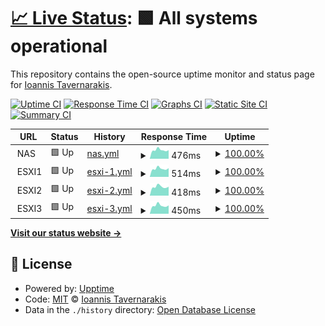 # [📈 Live Status](https://status.tavernarakis.eu): <!--live status--> **🟩 All systems operational**

This repository contains the open-source uptime monitor and status page for [Ioannis Tavernarakis](https://status.tavernarakis.eu).

[![Uptime CI](https://github.com/Sakretsos/status.tavernarakis.eu/workflows/Uptime%20CI/badge.svg)](https://github.com/Sakretsos/status.tavernarakis.eu/actions?query=workflow%3A%22Uptime+CI%22)
[![Response Time CI](https://github.com/Sakretsos/status.tavernarakis.eu/workflows/Response%20Time%20CI/badge.svg)](https://github.com/Sakretsos/status.tavernarakis.eu/actions?query=workflow%3A%22Response+Time+CI%22)
[![Graphs CI](https://github.com/Sakretsos/status.tavernarakis.eu/workflows/Graphs%20CI/badge.svg)](https://github.com/Sakretsos/status.tavernarakis.eu/actions?query=workflow%3A%22Graphs+CI%22)
[![Static Site CI](https://github.com/Sakretsos/status.tavernarakis.eu/workflows/Static%20Site%20CI/badge.svg)](https://github.com/Sakretsos/status.tavernarakis.eu/actions?query=workflow%3A%22Static+Site+CI%22)
[![Summary CI](https://github.com/Sakretsos/status.tavernarakis.eu/workflows/Summary%20CI/badge.svg)](https://github.com/Sakretsos/status.tavernarakis.eu/actions?query=workflow%3A%22Summary+CI%22)

<!--start: status pages-->
<!-- This summary is generated by Upptime (https://github.com/upptime/upptime) -->
<!-- Do not edit this manually, your changes will be overwritten -->
<!-- prettier-ignore -->
| URL | Status | History | Response Time | Uptime |
| --- | ------ | ------- | ------------- | ------ |
| <img alt="" src="https://icons.duckduckgo.com/ip3/null.ico" height="13"> NAS | 🟩 Up | [nas.yml](https://github.com/Sakretsos/status.tavernarakis.eu/commits/HEAD/history/nas.yml) | <details><summary><img alt="Response time graph" src="./graphs/nas/response-time-week.png" height="20"> 476ms</summary><br><a href="https://status.tavernarakis.eu/history/nas"><img alt="Response time 592" src="https://img.shields.io/endpoint?url=https%3A%2F%2Fraw.githubusercontent.com%2FSakretsos%2Fstatus.tavernarakis.eu%2FHEAD%2Fapi%2Fnas%2Fresponse-time.json"></a><br><a href="https://status.tavernarakis.eu/history/nas"><img alt="24-hour response time 430" src="https://img.shields.io/endpoint?url=https%3A%2F%2Fraw.githubusercontent.com%2FSakretsos%2Fstatus.tavernarakis.eu%2FHEAD%2Fapi%2Fnas%2Fresponse-time-day.json"></a><br><a href="https://status.tavernarakis.eu/history/nas"><img alt="7-day response time 476" src="https://img.shields.io/endpoint?url=https%3A%2F%2Fraw.githubusercontent.com%2FSakretsos%2Fstatus.tavernarakis.eu%2FHEAD%2Fapi%2Fnas%2Fresponse-time-week.json"></a><br><a href="https://status.tavernarakis.eu/history/nas"><img alt="30-day response time 606" src="https://img.shields.io/endpoint?url=https%3A%2F%2Fraw.githubusercontent.com%2FSakretsos%2Fstatus.tavernarakis.eu%2FHEAD%2Fapi%2Fnas%2Fresponse-time-month.json"></a><br><a href="https://status.tavernarakis.eu/history/nas"><img alt="1-year response time 594" src="https://img.shields.io/endpoint?url=https%3A%2F%2Fraw.githubusercontent.com%2FSakretsos%2Fstatus.tavernarakis.eu%2FHEAD%2Fapi%2Fnas%2Fresponse-time-year.json"></a></details> | <details><summary><a href="https://status.tavernarakis.eu/history/nas">100.00%</a></summary><a href="https://status.tavernarakis.eu/history/nas"><img alt="All-time uptime 97.52%" src="https://img.shields.io/endpoint?url=https%3A%2F%2Fraw.githubusercontent.com%2FSakretsos%2Fstatus.tavernarakis.eu%2FHEAD%2Fapi%2Fnas%2Fuptime.json"></a><br><a href="https://status.tavernarakis.eu/history/nas"><img alt="24-hour uptime 100.00%" src="https://img.shields.io/endpoint?url=https%3A%2F%2Fraw.githubusercontent.com%2FSakretsos%2Fstatus.tavernarakis.eu%2FHEAD%2Fapi%2Fnas%2Fuptime-day.json"></a><br><a href="https://status.tavernarakis.eu/history/nas"><img alt="7-day uptime 100.00%" src="https://img.shields.io/endpoint?url=https%3A%2F%2Fraw.githubusercontent.com%2FSakretsos%2Fstatus.tavernarakis.eu%2FHEAD%2Fapi%2Fnas%2Fuptime-week.json"></a><br><a href="https://status.tavernarakis.eu/history/nas"><img alt="30-day uptime 100.00%" src="https://img.shields.io/endpoint?url=https%3A%2F%2Fraw.githubusercontent.com%2FSakretsos%2Fstatus.tavernarakis.eu%2FHEAD%2Fapi%2Fnas%2Fuptime-month.json"></a><br><a href="https://status.tavernarakis.eu/history/nas"><img alt="1-year uptime 97.31%" src="https://img.shields.io/endpoint?url=https%3A%2F%2Fraw.githubusercontent.com%2FSakretsos%2Fstatus.tavernarakis.eu%2FHEAD%2Fapi%2Fnas%2Fuptime-year.json"></a></details>
| <img alt="" src="https://icons.duckduckgo.com/ip3/null.ico" height="13"> ESXI1 | 🟩 Up | [esxi-1.yml](https://github.com/Sakretsos/status.tavernarakis.eu/commits/HEAD/history/esxi-1.yml) | <details><summary><img alt="Response time graph" src="./graphs/esxi-1/response-time-week.png" height="20"> 514ms</summary><br><a href="https://status.tavernarakis.eu/history/esxi-1"><img alt="Response time 644" src="https://img.shields.io/endpoint?url=https%3A%2F%2Fraw.githubusercontent.com%2FSakretsos%2Fstatus.tavernarakis.eu%2FHEAD%2Fapi%2Fesxi-1%2Fresponse-time.json"></a><br><a href="https://status.tavernarakis.eu/history/esxi-1"><img alt="24-hour response time 437" src="https://img.shields.io/endpoint?url=https%3A%2F%2Fraw.githubusercontent.com%2FSakretsos%2Fstatus.tavernarakis.eu%2FHEAD%2Fapi%2Fesxi-1%2Fresponse-time-day.json"></a><br><a href="https://status.tavernarakis.eu/history/esxi-1"><img alt="7-day response time 514" src="https://img.shields.io/endpoint?url=https%3A%2F%2Fraw.githubusercontent.com%2FSakretsos%2Fstatus.tavernarakis.eu%2FHEAD%2Fapi%2Fesxi-1%2Fresponse-time-week.json"></a><br><a href="https://status.tavernarakis.eu/history/esxi-1"><img alt="30-day response time 594" src="https://img.shields.io/endpoint?url=https%3A%2F%2Fraw.githubusercontent.com%2FSakretsos%2Fstatus.tavernarakis.eu%2FHEAD%2Fapi%2Fesxi-1%2Fresponse-time-month.json"></a><br><a href="https://status.tavernarakis.eu/history/esxi-1"><img alt="1-year response time 642" src="https://img.shields.io/endpoint?url=https%3A%2F%2Fraw.githubusercontent.com%2FSakretsos%2Fstatus.tavernarakis.eu%2FHEAD%2Fapi%2Fesxi-1%2Fresponse-time-year.json"></a></details> | <details><summary><a href="https://status.tavernarakis.eu/history/esxi-1">100.00%</a></summary><a href="https://status.tavernarakis.eu/history/esxi-1"><img alt="All-time uptime 99.11%" src="https://img.shields.io/endpoint?url=https%3A%2F%2Fraw.githubusercontent.com%2FSakretsos%2Fstatus.tavernarakis.eu%2FHEAD%2Fapi%2Fesxi-1%2Fuptime.json"></a><br><a href="https://status.tavernarakis.eu/history/esxi-1"><img alt="24-hour uptime 100.00%" src="https://img.shields.io/endpoint?url=https%3A%2F%2Fraw.githubusercontent.com%2FSakretsos%2Fstatus.tavernarakis.eu%2FHEAD%2Fapi%2Fesxi-1%2Fuptime-day.json"></a><br><a href="https://status.tavernarakis.eu/history/esxi-1"><img alt="7-day uptime 100.00%" src="https://img.shields.io/endpoint?url=https%3A%2F%2Fraw.githubusercontent.com%2FSakretsos%2Fstatus.tavernarakis.eu%2FHEAD%2Fapi%2Fesxi-1%2Fuptime-week.json"></a><br><a href="https://status.tavernarakis.eu/history/esxi-1"><img alt="30-day uptime 100.00%" src="https://img.shields.io/endpoint?url=https%3A%2F%2Fraw.githubusercontent.com%2FSakretsos%2Fstatus.tavernarakis.eu%2FHEAD%2Fapi%2Fesxi-1%2Fuptime-month.json"></a><br><a href="https://status.tavernarakis.eu/history/esxi-1"><img alt="1-year uptime 99.04%" src="https://img.shields.io/endpoint?url=https%3A%2F%2Fraw.githubusercontent.com%2FSakretsos%2Fstatus.tavernarakis.eu%2FHEAD%2Fapi%2Fesxi-1%2Fuptime-year.json"></a></details>
| <img alt="" src="https://icons.duckduckgo.com/ip3/null.ico" height="13"> ESXI2 | 🟩 Up | [esxi-2.yml](https://github.com/Sakretsos/status.tavernarakis.eu/commits/HEAD/history/esxi-2.yml) | <details><summary><img alt="Response time graph" src="./graphs/esxi-2/response-time-week.png" height="20"> 418ms</summary><br><a href="https://status.tavernarakis.eu/history/esxi-2"><img alt="Response time 540" src="https://img.shields.io/endpoint?url=https%3A%2F%2Fraw.githubusercontent.com%2FSakretsos%2Fstatus.tavernarakis.eu%2FHEAD%2Fapi%2Fesxi-2%2Fresponse-time.json"></a><br><a href="https://status.tavernarakis.eu/history/esxi-2"><img alt="24-hour response time 371" src="https://img.shields.io/endpoint?url=https%3A%2F%2Fraw.githubusercontent.com%2FSakretsos%2Fstatus.tavernarakis.eu%2FHEAD%2Fapi%2Fesxi-2%2Fresponse-time-day.json"></a><br><a href="https://status.tavernarakis.eu/history/esxi-2"><img alt="7-day response time 418" src="https://img.shields.io/endpoint?url=https%3A%2F%2Fraw.githubusercontent.com%2FSakretsos%2Fstatus.tavernarakis.eu%2FHEAD%2Fapi%2Fesxi-2%2Fresponse-time-week.json"></a><br><a href="https://status.tavernarakis.eu/history/esxi-2"><img alt="30-day response time 508" src="https://img.shields.io/endpoint?url=https%3A%2F%2Fraw.githubusercontent.com%2FSakretsos%2Fstatus.tavernarakis.eu%2FHEAD%2Fapi%2Fesxi-2%2Fresponse-time-month.json"></a><br><a href="https://status.tavernarakis.eu/history/esxi-2"><img alt="1-year response time 539" src="https://img.shields.io/endpoint?url=https%3A%2F%2Fraw.githubusercontent.com%2FSakretsos%2Fstatus.tavernarakis.eu%2FHEAD%2Fapi%2Fesxi-2%2Fresponse-time-year.json"></a></details> | <details><summary><a href="https://status.tavernarakis.eu/history/esxi-2">100.00%</a></summary><a href="https://status.tavernarakis.eu/history/esxi-2"><img alt="All-time uptime 98.17%" src="https://img.shields.io/endpoint?url=https%3A%2F%2Fraw.githubusercontent.com%2FSakretsos%2Fstatus.tavernarakis.eu%2FHEAD%2Fapi%2Fesxi-2%2Fuptime.json"></a><br><a href="https://status.tavernarakis.eu/history/esxi-2"><img alt="24-hour uptime 100.00%" src="https://img.shields.io/endpoint?url=https%3A%2F%2Fraw.githubusercontent.com%2FSakretsos%2Fstatus.tavernarakis.eu%2FHEAD%2Fapi%2Fesxi-2%2Fuptime-day.json"></a><br><a href="https://status.tavernarakis.eu/history/esxi-2"><img alt="7-day uptime 100.00%" src="https://img.shields.io/endpoint?url=https%3A%2F%2Fraw.githubusercontent.com%2FSakretsos%2Fstatus.tavernarakis.eu%2FHEAD%2Fapi%2Fesxi-2%2Fuptime-week.json"></a><br><a href="https://status.tavernarakis.eu/history/esxi-2"><img alt="30-day uptime 100.00%" src="https://img.shields.io/endpoint?url=https%3A%2F%2Fraw.githubusercontent.com%2FSakretsos%2Fstatus.tavernarakis.eu%2FHEAD%2Fapi%2Fesxi-2%2Fuptime-month.json"></a><br><a href="https://status.tavernarakis.eu/history/esxi-2"><img alt="1-year uptime 98.02%" src="https://img.shields.io/endpoint?url=https%3A%2F%2Fraw.githubusercontent.com%2FSakretsos%2Fstatus.tavernarakis.eu%2FHEAD%2Fapi%2Fesxi-2%2Fuptime-year.json"></a></details>
| <img alt="" src="https://icons.duckduckgo.com/ip3/null.ico" height="13"> ESXI3 | 🟩 Up | [esxi-3.yml](https://github.com/Sakretsos/status.tavernarakis.eu/commits/HEAD/history/esxi-3.yml) | <details><summary><img alt="Response time graph" src="./graphs/esxi-3/response-time-week.png" height="20"> 450ms</summary><br><a href="https://status.tavernarakis.eu/history/esxi-3"><img alt="Response time 569" src="https://img.shields.io/endpoint?url=https%3A%2F%2Fraw.githubusercontent.com%2FSakretsos%2Fstatus.tavernarakis.eu%2FHEAD%2Fapi%2Fesxi-3%2Fresponse-time.json"></a><br><a href="https://status.tavernarakis.eu/history/esxi-3"><img alt="24-hour response time 399" src="https://img.shields.io/endpoint?url=https%3A%2F%2Fraw.githubusercontent.com%2FSakretsos%2Fstatus.tavernarakis.eu%2FHEAD%2Fapi%2Fesxi-3%2Fresponse-time-day.json"></a><br><a href="https://status.tavernarakis.eu/history/esxi-3"><img alt="7-day response time 450" src="https://img.shields.io/endpoint?url=https%3A%2F%2Fraw.githubusercontent.com%2FSakretsos%2Fstatus.tavernarakis.eu%2FHEAD%2Fapi%2Fesxi-3%2Fresponse-time-week.json"></a><br><a href="https://status.tavernarakis.eu/history/esxi-3"><img alt="30-day response time 529" src="https://img.shields.io/endpoint?url=https%3A%2F%2Fraw.githubusercontent.com%2FSakretsos%2Fstatus.tavernarakis.eu%2FHEAD%2Fapi%2Fesxi-3%2Fresponse-time-month.json"></a><br><a href="https://status.tavernarakis.eu/history/esxi-3"><img alt="1-year response time 569" src="https://img.shields.io/endpoint?url=https%3A%2F%2Fraw.githubusercontent.com%2FSakretsos%2Fstatus.tavernarakis.eu%2FHEAD%2Fapi%2Fesxi-3%2Fresponse-time-year.json"></a></details> | <details><summary><a href="https://status.tavernarakis.eu/history/esxi-3">100.00%</a></summary><a href="https://status.tavernarakis.eu/history/esxi-3"><img alt="All-time uptime 98.81%" src="https://img.shields.io/endpoint?url=https%3A%2F%2Fraw.githubusercontent.com%2FSakretsos%2Fstatus.tavernarakis.eu%2FHEAD%2Fapi%2Fesxi-3%2Fuptime.json"></a><br><a href="https://status.tavernarakis.eu/history/esxi-3"><img alt="24-hour uptime 100.00%" src="https://img.shields.io/endpoint?url=https%3A%2F%2Fraw.githubusercontent.com%2FSakretsos%2Fstatus.tavernarakis.eu%2FHEAD%2Fapi%2Fesxi-3%2Fuptime-day.json"></a><br><a href="https://status.tavernarakis.eu/history/esxi-3"><img alt="7-day uptime 100.00%" src="https://img.shields.io/endpoint?url=https%3A%2F%2Fraw.githubusercontent.com%2FSakretsos%2Fstatus.tavernarakis.eu%2FHEAD%2Fapi%2Fesxi-3%2Fuptime-week.json"></a><br><a href="https://status.tavernarakis.eu/history/esxi-3"><img alt="30-day uptime 100.00%" src="https://img.shields.io/endpoint?url=https%3A%2F%2Fraw.githubusercontent.com%2FSakretsos%2Fstatus.tavernarakis.eu%2FHEAD%2Fapi%2Fesxi-3%2Fuptime-month.json"></a><br><a href="https://status.tavernarakis.eu/history/esxi-3"><img alt="1-year uptime 98.81%" src="https://img.shields.io/endpoint?url=https%3A%2F%2Fraw.githubusercontent.com%2FSakretsos%2Fstatus.tavernarakis.eu%2FHEAD%2Fapi%2Fesxi-3%2Fuptime-year.json"></a></details>

<!--end: status pages-->

[**Visit our status website →**](https://status.tavernarakis.eu)

## 📄 License

- Powered by: [Upptime](https://github.com/upptime/upptime)
- Code: [MIT](./LICENSE) © [Ioannis Tavernarakis](https://status.tavernarakis.eu)
- Data in the `./history` directory: [Open Database License](https://opendatacommons.org/licenses/odbl/1-0/)
